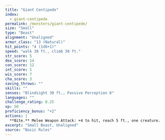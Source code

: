 ```yaml
---
title: "Giant Centipede"
index:
  - giant-centipede
permalink: /monsters/giant-centipede/
size: "Small"
type: "Beast"
alignment: "Unaligned"
armor_class: "13 (Natural)"
hit_points: "4 (1d6+1)"
speed: "walk 30 ft., climb 30 ft."
str_score: 5
dex_score: 14
con_score: 12
int_score: 1
wis_score: 7
cha_score: 3
saving_throws: ""
skills: ""
senses: "Blindsight 30 ft., Passive Perception 8"
languages: ""
challenge_rating: 0.25
xp: 50
proficiency_bonus: "+2"
actions: |
  **Bite.** Melee Weapon Attack: +4 to hit, reach 5 ft., one creature. Hit: 4 (1d4 + 2) piercing damage, and the target must succeed on a DC 11 Constitution saving throw or take 10 (3d6) poison damage. If the poison damage reduces the target to 0 hit points, the target is stable but poisoned for 1 hour, even after regaining hit points, and is paralyzed while poisoned in this way.
excerpt: "Small Beast, Unaligned"
source: "Basic Rules"
---
```

